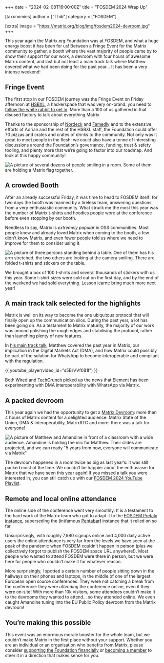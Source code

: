 +++
date = "2024-02-08T16:00:00Z"
title = "FOSDEM 2024 Wrap Up"

[taxonomies]
author = ["Thib"]
category = ["FOSDEM"]

[extra]
image = "https://matrix.org/blog/img/fosdem2024-devroom.jpg"
+++

This year again the Matrix.org Foundation was at FOSDEM, and what a huge energy boost it has been for us! Between a Fringe Event for the Matrix community to gather, a booth where the vast majority of people came by to show their support for our work, a devroom with four hours of awesome Matrix content, and last but not least a main track talk where Matthew covered what we had been doing for the past year… It has been a very intense weekend!

<!-- more -->

## Fringe Event

The first stop in our FOSDEM journey was the Fringe Event on Friday afternoon at [HSBXL](https://hsbxl.be/), a hackerspace that was very on-brand: you need to [follow the white rabbit to get in](https://hsbxl.be/enter/#walk-to-door-a). More than a 100 of us gathered in that disused factory to talk about everything Matrix.

Thanks to the sponsorship of [Nordeck](https://nordeck.net/) and [Famedly](https://www.famedly.com/) and to the extensive efforts of Adrian and the rest of the HSBXL staff, the Foundation could offer 70 pizzas and crates and crates of drinks to the community. Not only was it great to meet people in the flesh: we could also have a tonne of interesting discussions around the Foundation’s governance, funding, trust & safety tooling, and plenty more that we’re going to factor into our roadmap. And look at this happy community!

![A picture of several dozens of people smiling in a room. Some of them are holding a Matrix flag together.](/blog/img/fosdem2024-fringe.jpg)

## A crowded Booth

After an already successful Friday, it was time to head to FOSDEM itself: for two days the booth was manned by a tireless team, answering questions from a very enthusiastic community. What struck me the most this year was the number of Matrix t-shirts and hoodies people wore at the conference before even stopping by our booth.

Needless to say, Matrix is _extremely popular_ in OSS communities. Most people knew and already loved Matrix when coming to the booth, a few didn’t know Matrix, and even fewer people told us where we need to improve for them to consider using it.

![A picture of three persons standing behind a table. One of them has his arm stretched, the two others are looking at the camera smiling. There are folded t-shirts and stickers on the table.](/blog/img/fosdem2024-booth.jpg)

We brought a box of 100 t-shirts and several thousands of stickers with us this year. Some t-shirt sizes were sold out on the first day, and by the end of the weekend we had sold everything. Lesson learnt: bring much more next year!

## A main track talk selected for the highlights

Matrix is well on its way to become the one ubiquitous protocol that will finally open up the communication silos. During the past year, a lot has been going on. As a testament to Matrix maturity, the majority of our work was around polishing the rough edges and stabilising the protocol, rather than launching plenty of new features.

In [his main track talk](https://fosdem.org/2024/schedule/event/fosdem-2024-3345-opening-up-communication-silos-with-matrix-2-0-and-the-eu-digital-markets-act/), Matthew covered the past year in Matrix, our implication in the Digital Markets Act (DMA), and how Matrix could possibly be part of the solution for WhatsApp to become interoperable and compliant with the regulation.

{{ youtube_player(video_id="s5BrVVf0B1I") }}

Both [Wired](https://www.wired.com/story/whatsapp-interoperability-messaging/) and [TechCrunch](https://techcrunch.com/2024/02/07/whatsapp-is-preparing-to-roll-out-third-party-chat-support/) picked up the news that Element has been experimenting with DMA interoperability with WhatsApp via Matrix.

## A packed devroom

This year again we had the opportunity to get a [Matrix Devroom](https://fosdem.org/2024/schedule/track/matrix/): more than 4 hours of Matrix content for a delighted audience. Matrix State of the Union, DMA & Interoperability, MatrixRTC and more: there was a talk for everyone!

![A picture of Matthew and Amandine in front of a classroom with a wide audience. Amandine is holding the mic for Matthew. Their slides are projected, and we can ready "5 years from now, everyone will communicate via Matrix"](/blog/img/fosdem2024-devroom.jpg)

The devroom happened in a room twice as big as last year’s: it was still packed most of the time. We couldn’t be happier about the enthusiasm for Matrix that we have seen this year again! If you missed a talk you were interested in, you can still catch up with our [FOSDEM 2024 YouTube Playlist](https://www.youtube.com/watch?v=s5BrVVf0B1I&list=PLl5dnxRMP1hWa_UHphXfOHvaw4B2JfSlx).

## Remote and local online attendance

The online side of the conference went very smoothly. It is a testament to the hard work of the Matrix team who got to adapt it to the [FOSDEM Pretalx instance](https://pretalx.fosdem.org/), superseding the (in)famous [Pentabarf](https://github.com/nevs/pentabarf) instance that it relied on so far.

Unsurprisingly, with roughly 7,980 signups online and 4,000 daily active users the online attendance is very far from the levels we have seen at the peak of the pandemic when FOSDEM couldn’t happen in person (plus we collectively forgot to publish the FOSDEM space URL anywhere!). Most people who wanted to attend FOSDEM were there in person, but we were here for people who couldn’t make it for whatever reason.

More surprisingly, I spotted a certain number of people sitting down in the hallways on their phones and laptops, in the middle of one of the largest European open source conferences. They were not catching a break from the conference: they were _attending_ the conference online, even if they were on-site! With more than 10k visitors, some attendees couldn’t make it to the devrooms they wanted to attend… so they attended online. We even caught Amandine tuning into the EU Public Policy devroom from the Matrix devroom!

## You’re making this possible

This event was an enormous morale booster for the whole team, but we couldn’t make Matrix in the first place without your support. Whether you are an individual or an organisation who benefits from Matrix, please consider [supporting the Foundation financially](https://matrix.org/support/) or [becoming a member](https://matrix.org/membership/) to steer it in a direction that makes sense for you.
